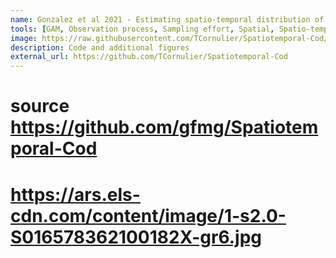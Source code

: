 ```yaml
---
name: Gonzalez et al 2021 - Estimating spatio-temporal distribution of fish and gear selectivity functions from pooled scientific survey and commercial fishing data
tools: [GAM, Observation process, Sampling effort, Spatial, Spatio-temporal, Fish CPUE, Selectivity, Multiple data sources]
image: https://raw.githubusercontent.com/TCornulier/Spatiotemporal-Cod/main/GIFplots/GearVolumes_GOV_vs_NTR.gif
description: Code and additional figures
external_url: https://github.com/TCornulier/Spatiotemporal-Cod
---
```


# source https://github.com/gfmg/Spatiotemporal-Cod
# https://ars.els-cdn.com/content/image/1-s2.0-S016578362100182X-gr6.jpg
